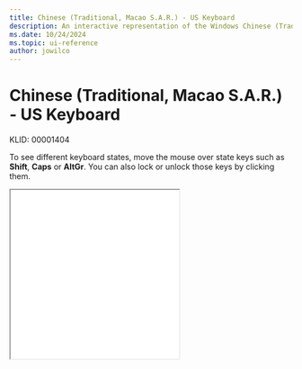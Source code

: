 ```yaml
---
title: Chinese (Traditional, Macao S.A.R.) - US Keyboard
description: An interactive representation of the Windows Chinese (Traditional, Macao S.A.R.) - US keyboard. To see different keyboard states, click or move the mouse over the state keys.
ms.date: 10/24/2024
ms.topic: ui-reference
author: jowilco
---
```


# Chinese (Traditional, Macao S.A.R.) - US Keyboard

KLID: 00001404

To see different keyboard states, move the mouse over state keys such as **Shift**, **Caps** or **AltGr**. You can also lock or unlock those keys by clicking them.

<iframe src="kbdus_6.html" height="300"></iframe>
